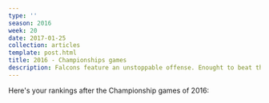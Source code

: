 ```yaml
---
type: ''
season: 2016
week: 20
date: 2017-01-25
collection: articles
template: post.html
title: 2016 - Championships games
description: Falcons feature an unstoppable offense. Enought to beat the Patriots?
---
```


Here's your rankings after the Championship games of 2016:

